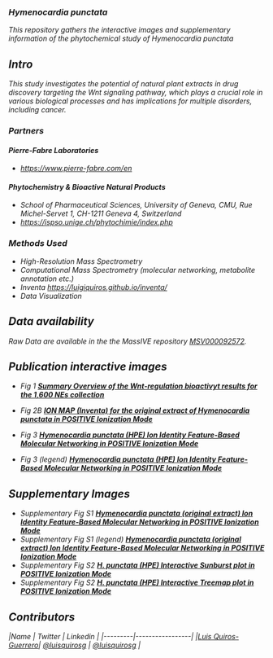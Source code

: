 ### **<i>Hymenocardia punctata<i>**

This repository gathers the interactive images and supplementary information of the phytochemical study of <i>Hymenocardia punctata<i>

## Intro 

This study investigates the potential of natural plant extracts in drug discovery targeting the Wnt signaling pathway, which plays a crucial role in various biological processes and has implications for multiple disorders, including cancer.

### Partners

#### Pierre-Fabre Laboratories

- https://www.pierre-fabre.com/en

#### Phytochemistry & Bioactive Natural Products 

- School of Pharmaceutical Sciences, University of Geneva, CMU, Rue Michel-Servet 1, CH-1211 Geneva 4, Switzerland
- https://ispso.unige.ch/phytochimie/index.php

### Methods Used

* High-Resolution Mass Spectrometry
* Computational Mass Spectrometry (molecular networking, metabolite annotation etc.)
* Inventa https://luigiquiros.github.io/inventa/
* Data Visualization


## Data availability  

Raw Data are available in the the MassIVE repository [MSV000092572](https://massive.ucsd.edu/ProteoSAFe/dataset.jsp?task=ee8c8d92afd744c99ba0b6e1a53dfa0c).

<!-- toc -->

## Publication interactive images

- Fig 1 [**Summary Overview of the Wnt-regulation bioactivyt results for the 1,600 NEs collection**](/docs/Wnt_sunburst.html)

- Fig 2B [**ION MAP (Inventa) for the original extract of <i>Hymenocardia punctata<i> in POSITIVE Ionization Mode**](/docs/IonMap2D_original.html)

- Fig 3 [**Hymenocardia punctata (HPE) Ion Identity Feature-Based Molecular Networking in POSITIVE Ionization Mode**](/docs/MN_HPE_pos.pdf)

- Fig 3 (legend) [**Hymenocardia punctata (HPE) Ion Identity Feature-Based Molecular Networking in POSITIVE Ionization Mode**](/docs/MN_HPE_pos_legend.pdf)

## Supplementary Images

- Supplementary Fig S1 [**Hymenocardia punctata (original extract) Ion Identity Feature-Based Molecular Networking in POSITIVE Ionization Mode**](/docs/MN_original_pos.pdf)
- Supplementary Fig S1 (legend) [**Hymenocardia punctata (original extract) Ion Identity Feature-Based Molecular Networking in POSITIVE Ionization Mode**](/docs/MN_original_pos_legend.pdf)
- Supplementary Fig S2 [**H. punctata (HPE) Interactive Sunburst plot in POSITIVE Ionization Mode**](/docs/H_puntata_sunburst_pos.html)
- Supplementary Fig S2 [**H. punctata (HPE) Interactive Treemap plot in POSITIVE Ionization Mode**](/docs/H_puntata_treemap_pos.html)

<!-- tocstop -->



## Contributors

|Name     |  Twitter   |  Linkedin   | 
|---------|-----------------|
|[Luis Quiros-Guerrero](https://github.com/luigiquiros)| [@luisquirosg](https://twitter.com/LuisQuirosG) | [@luisquirosg](https://www.linkedin.com/in/luisquirosg/) |




